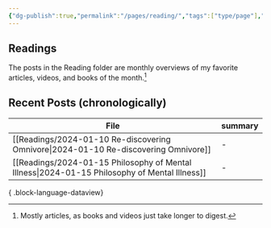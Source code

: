 ```yaml
---
{"dg-publish":true,"permalink":"/pages/reading/","tags":["type/page"],"created":"2024-01-12T07:27:53.005-08:00","updated":"2024-01-11T11:11:14.000-08:00"}
---
```


## Readings
The posts in the Reading folder are monthly overviews of my favorite articles, videos, and books of the month.[^1] 

## Recent Posts (chronologically)
| File                                                                                             | summary |
| ------------------------------------------------------------------------------------------------ | ------- |
| [[Readings/2024-01-10 Re-discovering Omnivore\|2024-01-10 Re-discovering Omnivore]]           | \-      |
| [[Readings/2024-01-15 Philosophy of Mental Illness\|2024-01-15 Philosophy of Mental Illness]] | \-      |

{ .block-language-dataview}



[^1]: Mostly articles, as books and videos just take longer to digest. 